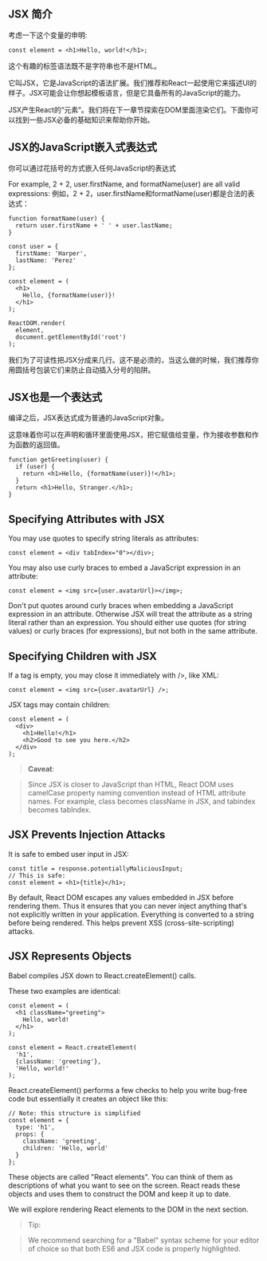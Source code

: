 ## JSX 简介

考虑一下这个变量的申明:

```
const element = <h1>Hello, world!</h1>;
```

这个有趣的标签语法既不是字符串也不是HTML。

它叫JSX，它是JavaScript的语法扩展。我们推荐和React一起使用它来描述UI的样子。JSX可能会让你想起模板语言，但是它具备所有的JavaScript的能力。

JSX产生React的“元素”。我们将在下一章节探索在DOM里面渲染它们。下面你可以找到一些JSX必备的基础知识来帮助你开始。

## JSX的JavaScript嵌入式表达式

你可以通过花括号的方式嵌入任何JavaScript的表达式

For example, 2 + 2, user.firstName, and formatName(user) are all valid expressions:
例如，2 + 2，user.firstName和formatName(user)都是合法的表达式：

```
function formatName(user) {
  return user.firstName + ' ' + user.lastName;
}

const user = {
  firstName: 'Harper',
  lastName: 'Perez'
};

const element = (
  <h1>
    Hello, {formatName(user)}!
  </h1>
);

ReactDOM.render(
  element,
  document.getElementById('root')
);
```

我们为了可读性把JSX分成来几行。这不是必须的，当这么做的时候，我们推荐你用圆括号包装它们来防止自动插入分号的陷阱。

## JSX也是一个表达式

编译之后，JSX表达式成为普通的JavaScript对象。

这意味着你可以在声明和循环里面使用JSX，把它赋值给变量，作为接收参数和作为函数的返回值。

```
function getGreeting(user) {
  if (user) {
    return <h1>Hello, {formatName(user)}!</h1>;
  }
  return <h1>Hello, Stranger.</h1>;
}
```

## Specifying Attributes with JSX

You may use quotes to specify string literals as attributes:

```
const element = <div tabIndex="0"></div>;
```

You may also use curly braces to embed a JavaScript expression in an attribute:

```
const element = <img src={user.avatarUrl}></img>;
```

Don't put quotes around curly braces when embedding a JavaScript expression in an attribute. Otherwise JSX will treat the attribute as a string literal rather than an expression. You should either use quotes (for string values) or curly braces (for expressions), but not both in the same attribute.

## Specifying Children with JSX

If a tag is empty, you may close it immediately with />, like XML:

```
const element = <img src={user.avatarUrl} />;
```

JSX tags may contain children:

```
const element = (
  <div>
    <h1>Hello!</h1>
    <h2>Good to see you here.</h2>
  </div>
);
```

> __Caveat__:

> Since JSX is closer to JavaScript than HTML, React DOM uses camelCase property naming convention instead of HTML attribute names.
For example, class becomes className in JSX, and tabindex becomes tabIndex.

## JSX Prevents Injection Attacks

It is safe to embed user input in JSX:

```
const title = response.potentiallyMaliciousInput;
// This is safe:
const element = <h1>{title}</h1>;
```

By default, React DOM escapes any values embedded in JSX before rendering them. Thus it ensures that you can never inject anything that's not explicitly written in your application. Everything is converted to a string before being rendered. This helps prevent XSS (cross-site-scripting) attacks.

## JSX Represents Objects

Babel compiles JSX down to React.createElement() calls.

These two examples are identical:

```
const element = (
  <h1 className="greeting">
    Hello, world!
  </h1>
);
```

```
const element = React.createElement(
  'h1',
  {className: 'greeting'},
  'Hello, world!'
);
```

React.createElement() performs a few checks to help you write bug-free code but essentially it creates an object like this:

```
// Note: this structure is simplified
const element = {
  type: 'h1',
  props: {
    className: 'greeting',
    children: 'Hello, world'
  }
};
```

These objects are called "React elements". You can think of them as descriptions of what you want to see on the screen. React reads these objects and uses them to construct the DOM and keep it up to date.

We will explore rendering React elements to the DOM in the next section.

> Tip:

> We recommend searching for a "Babel" syntax scheme for your editor of choice so that both ES6 and JSX code is properly highlighted.